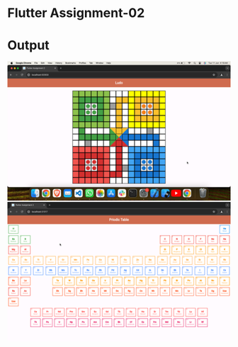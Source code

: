 # Flutter Assignment-02

# Output

<img width="859" alt="Assignment-02 ludo" src="./assets/ludo_board.png">
<img width="859" alt="Assignment-02 priodic table" src="./assets/priodic_table.png">
